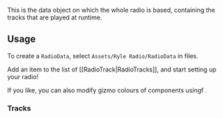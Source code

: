 This is the data object on which the whole radio is based, containing the tracks that are played at runtime.

## Usage
To create a `RadioData`, select `Assets/Ryle Radio/RadioData` in files.

Add an item to the list of [[RadioTrack|RadioTracks]], and start setting up your radio!

If you like, you can also modify gizmo colours of components usingf .
### Tracks